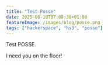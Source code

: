 ```yaml
---
title: "Test Posse"
date: 2025-06-10T07:08:38+01:00
featureImage: /images/blog/posse.png
tags: ["hackerspace", "hs3", "posse"]
---
```


Test POSSE.

I need you on the floor!
